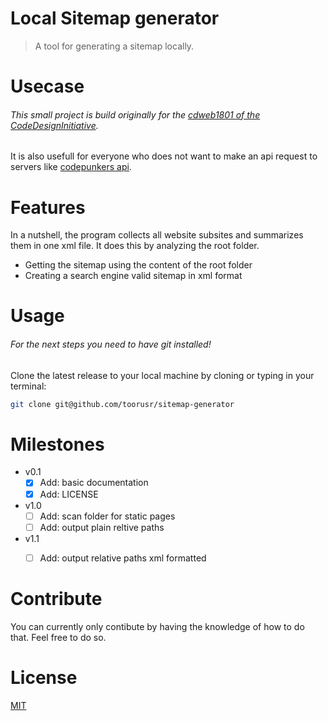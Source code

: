 # Local Sitemap generator
> A tool for generating a sitemap locally.

# Usecase
###### This small project is build originally for the [cdweb1801 of the CodeDesignInitiative](https://github.com/CodeDesignInitiative/cdweb1801).
It is also usefull for everyone who does not want to make an api request to servers like [codepunkers api](https://codepunker.com/tools/sitemap-generator).

# Features
In a nutshell, the program collects all website subsites and summarizes them in one xml file.
It does this by analyzing the root folder.

- Getting the sitemap using the content of the root folder
- Creating a search engine valid sitemap in xml format

# Usage
###### For the next steps you need to have git installed!
Clone the latest release to your local machine by cloning or typing in your terminal:
```bash
git clone git@github.com/toorusr/sitemap-generator
```

# Milestones
- v0.1
    - [x] Add: basic documentation
    - [x] Add: LICENSE

- v1.0
    - [ ] Add: scan folder for static pages
    - [ ] Add: output plain reltive paths

- v1.1
    - [ ] Add: output relative paths xml formatted


# Contribute
You can currently only contibute by having the knowledge of how to do that.
Feel free to do so.

# License
[MIT](https://github.com/toorusr/sitemap-generator/tree/master/LICENSE)

